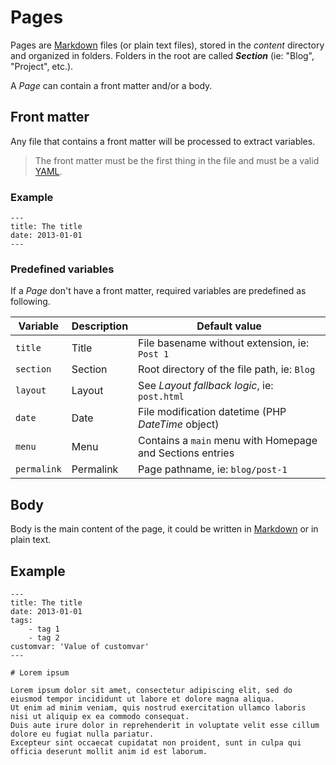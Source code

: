 <!--
repository: https://github.com/PHPoole/PHPoole/edit/master/docs/
file: 2.Pages.md
next: layouts
alias:
  - documentation/2-content
  - documentation/content
description: "How to create pages and how to organize them."
-->
# Pages

Pages are  [Markdown](https://daringfireball.net/projects/markdown/) files (or plain text files), stored in the _content_ directory and organized in folders.
Folders in the root are called **_Section_** (ie: "Blog", "Project", etc.).

A _Page_ can contain a front matter and/or a body.

## Front matter

Any file that contains a front matter will be processed to extract variables.

> The front matter must be the first thing in the file and must be a valid [YAML](https://en.wikipedia.org/wiki/YAML).

### Example

```text
---
title: The title
date: 2013-01-01
---
```

### Predefined variables

If a _Page_ don't have a front matter, required variables are predefined as following.

| Variable    | Description | Default value                                             |
| ----------- | ----------- | --------------------------------------------------------- |
| `title`     | Title       | File basename without extension, ie: `Post 1`             |
| `section`   | Section     | Root directory of the file path, ie: `Blog`               |
| `layout`    | Layout      | See _Layout fallback logic_, ie: `post.html`              |
| `date`      | Date        | File modification datetime (PHP _DateTime_ object)        |
| `menu`      | Menu        | Contains a `main` menu with Homepage and Sections entries |
| `permalink` | Permalink   | Page pathname, ie: `blog/post-1`                          |

## Body

Body is the main content of the page, it could be written in [Markdown](http://daringfireball.net/projects/markdown/syntax) or in plain text.

## Example

```text
---
title: The title
date: 2013-01-01
tags:
    - tag 1
    - tag 2
customvar: 'Value of customvar'
---

# Lorem ipsum

Lorem ipsum dolor sit amet, consectetur adipiscing elit, sed do eiusmod tempor incididunt ut labore et dolore magna aliqua.
Ut enim ad minim veniam, quis nostrud exercitation ullamco laboris nisi ut aliquip ex ea commodo consequat.
Duis aute irure dolor in reprehenderit in voluptate velit esse cillum dolore eu fugiat nulla pariatur.
Excepteur sint occaecat cupidatat non proident, sunt in culpa qui officia deserunt mollit anim id est laborum.
```
